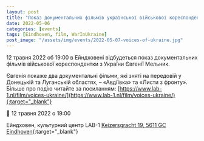```yaml
---
layout: post
title: "Показ документальних фільмів української військової кореспондентки в Ейндховені"
date: 2022-05-06
categories: [events]
tags: [Eindhoven, film, WarInUkraine]
post_image: "/assets/img/events/2022-05-07-voices-of-ukraine.jpg"
---
```

12 травня 2022 об 19:00 в Ейндховені відбудеться показ документальних фільмів військової кореспондентки з України Євгенії Мельник.

Євгенія покаже два документальні фільми, які зняті на передовій у Донецькій та Луганській областях, – «Авдіївка» та «Листи з фронту».
Більше про подію читайте за посиланням: [https://www.lab-1.nl/film/voices-ukraine/](https://www.lab-1.nl/film/voices-ukraine/){:target="_blank"}

📌 12 травня 2022 о 19:00

Ейндховен, культурний центр LAB-1 [Keizersgracht 19, 5611 GC Eindhoven](https://g.page/lab_1_eindhoven?share){:target="_blank"}

